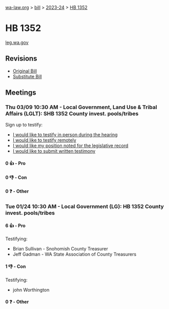 [wa-law.org](/) > [bill](/bill/) > [2023-24](/bill/2023-24/) > [HB 1352](/bill/2023-24/hb/1352/)

# HB 1352
[leg.wa.gov](https://app.leg.wa.gov/billsummary?BillNumber=1352&Year=2023&Initiative=false)

## Revisions
* [Original Bill](1/)
* [Substitute Bill](S/)

## Meetings
### Thu 03/09 10:30 AM - Local Government, Land Use & Tribal Affairs (LGLT): SHB 1352 County invest. pools/tribes
Sign up to testify:
* [I would like to testify in person during the hearing](https://app.leg.wa.gov/csi/Testifier/Add?chamber=House&mId=30934&aId=152884&caId=21889&tId=1)
* [I would like to testify remotely](https://app.leg.wa.gov/csi/Testifier/Add?chamber=House&mId=30934&aId=152884&caId=21889&tId=2)
* [I would like my position noted for the legislative record](https://app.leg.wa.gov/csi/Testifier/Add?chamber=House&mId=30934&aId=152884&caId=21889&tId=3)
* [I would like to submit written testimony](https://app.leg.wa.gov/csi/Testifier/Add?chamber=House&mId=30934&aId=152884&caId=21889&tId=4)

#### 0 👍 - Pro

#### 0 👎 - Con

#### 0 ❓ - Other

### Tue 01/24 10:30 AM - Local Government (LG): HB 1352 County invest. pools/tribes
#### 6 👍 - Pro
Testifying:
* Brian Sullivan - Snohomish County Treasurer
* Jeff Gadman - WA State Association of County Treasurers

#### 1 👎 - Con
Testifying:
* john Worthington

#### 0 ❓ - Other
